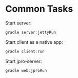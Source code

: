 
# Common Tasks

Start server:
```gradle
gradle server:jettyRun
```

Start client as a native app:
```gradle
gradle client:run
```

Start jpro-server:
```gradle
gradle web:jproRun
```
